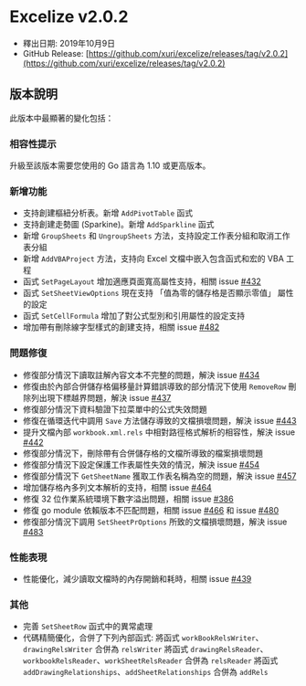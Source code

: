 # Excelize v2.0.2

* 釋出日期: 2019年10月9日
* GitHub Release: [https://github.com/xuri/excelize/releases/tag/v2.0.2](https://github.com/xuri/excelize/releases/tag/v2.0.2)

## 版本說明

此版本中最顯著的變化包括：

### 相容性提示

升級至該版本需要您使用的 Go 語言為 1.10 或更高版本。

### 新增功能

* 支持創建樞紐分析表。新增 `AddPivotTable` 函式
* 支持創建走勢圖 (Sparkine)。新增 `AddSparkline` 函式
* 新增 `GroupSheets` 和 `UngroupSheets` 方法，支持設定工作表分組和取消工作表分組
* 新增 `AddVBAProject` 方法，支持向 Excel 文檔中嵌入包含函式和宏的 VBA 工程
* 函式 `SetPageLayout` 增加適應頁面寬高屬性支持，相關 issue [#432](https://github.com/xuri/excelize/issues/432)
* 函式 `SetSheetViewOptions` 現在支持 「值為零的儲存格是否顯示零值」 屬性的設定
* 函式 `SetCellFormula` 增加了對公式型別和引用屬性的設定支持
* 增加帶有刪除線字型樣式的創建支持，相關 issue [#482](https://github.com/xuri/excelize/issues/482)

### 問題修復

* 修復部分情況下讀取註解內容文本不完整的問題，解決 issue [#434](https://github.com/xuri/excelize/issues/434)
* 修復由於內部合併儲存格偏移量計算錯誤導致的部分情況下使用 `RemoveRow` 刪除列出現下標越界問題，解決 issue [#437](https://github.com/xuri/excelize/issues/437)
* 修復部分情況下資料驗證下拉菜單中的公式失效問題
* 修復在循環迭代中調用 `Save` 方法儲存導致的文檔損壞問題，解決 issue [#443](https://github.com/xuri/excelize/issues/443)
* 提升文檔內部 `workbook.xml.rels` 中相對路徑格式解析的相容性，解決 issue [#442](https://github.com/xuri/excelize/issues/442)
* 修復部分情況下，刪除帶有合併儲存格的文檔所導致的檔案損壞問題
* 修復部分情況下設定保護工作表屬性失效的情況，解決 issue [#454](https://github.com/xuri/excelize/issues/454)
* 修復部分情況下 `GetSheetName` 獲取工作表名稱為空的問題，解決 issue [#457](https://github.com/xuri/excelize/issues/457)
* 增加儲存格內多列文本解析的支持，相關 issue [#464](https://github.com/xuri/excelize/issues/464)
* 修復 32 位作業系統環境下數字溢出問題，相關 issue [#386](https://github.com/xuri/excelize/issues/386)
* 修復 go module 依賴版本不匹配問題，相關 issue [#466](https://github.com/xuri/excelize/issues/466) 和 issue [#480](https://github.com/xuri/excelize/issues/480)
* 修復部分情況下調用 `SetSheetPrOptions` 所致的文檔損壞問題，解決 issue [#483](https://github.com/xuri/excelize/issues/483)

### 性能表現

* 性能優化，減少讀取文檔時的內存開銷和耗時，相關 issue [#439](https://github.com/xuri/excelize/issues/439)

### 其他

* 完善 `SetSheetRow` 函式中的異常處理
* 代碼精簡優化，合併了下列內部函式:
將函式 `workBookRelsWriter`、`drawingRelsWriter` 合併為 `relsWriter`
將函式 `drawingRelsReader`、`workbookRelsReader`、`workSheetRelsReader` 合併為 `relsReader`
將函式 `addDrawingRelationships`、`addSheetRelationships` 合併為 `addRels`
